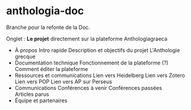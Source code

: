 # anthologia-doc

Branche pour la refonte de la Doc. 

Onglet : **Le projet** directement sur la plateforme Anthologiagraeca 

- À propos 
	Intro rapide 
	Description et objectifs du projet
	L'Anthologie grecque 
- Documentation technique 
	Fonctionnement de la plateforme (?)
	Comment éditer la plateforme 
- Ressources et communications
	Lien vers Heidelberg
	Lien vers Zotero  
	Lien vers POP 
	Lien vers AP sur Perseus
- Communications
	Conférences à venir 
	Conférences passées  
	Articles parus 
- Équipe et partenaires  